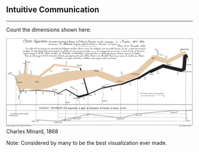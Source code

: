 ##  Intuitive Communication

***

Count the dimensions shown here:

![Minard](images/minard.png)
Charles Minard, 1868

Note:
Considered by many to be the best visualization ever made.
